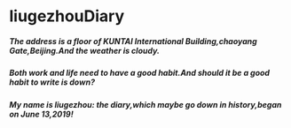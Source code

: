 # liugezhouDiary

#####  The address is a floor of KUNTAI International Building,chaoyang Gate,Beijing.And the weather is cloudy.

#####  Both work and life need to have a good habit.And should it be a good habit to write is down?

#####  My name is liugezhou: the diary,which maybe go down in history,began on June 13,2019!